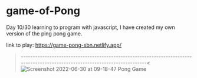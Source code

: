 # game-of-Pong
Day 10/30 learning to program with javascript, I have created my own version of the ping pong game.

link to play:
https://game-pong-sbn.netlify.app/
>-----------------------------------------------------------------------------------------------------------------------------<
![Screenshot 2022-06-30 at 09-18-47 Pong Game](https://user-images.githubusercontent.com/107477446/176687394-f444f137-788e-4bf3-9906-2b47371552f9.png)
